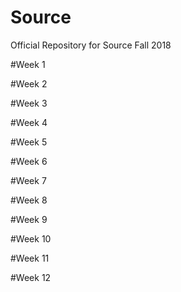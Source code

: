 # Source

Official Repository for Source Fall 2018

#Week 1

#Week 2

#Week 3

#Week 4

#Week 5

#Week 6

#Week 7

#Week 8

#Week 9

#Week 10

#Week 11

#Week 12
